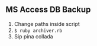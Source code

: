 MS Access DB Backup
-------------------

1. Change paths inside script
1. `$ ruby archiver.rb`
1. Sip pina collada
